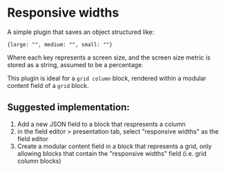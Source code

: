 # Responsive widths

A simple plugin that saves an object structured like:

`{large: "", medium: "", small: ""}`

Where each key represents a screen size, and the screen size metric is stored as a string, assumed to be a percentage.

This plugin is ideal for a `grid column` block, rendered within a modular content field of a `grid` block.

## Suggested implementation:

1. Add a new JSON field to a block that respresents a column
2. in the field editor > presentation tab, select "responsive widths" as the field editor
3. Create a modular content field in a block that represents a grid, only allowing blocks that contain the "responsive widths" field (i.e. grid column blocks)
